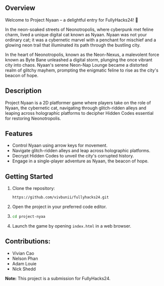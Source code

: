 ## Overview
Welcome to Project Nyaan – a delightful entry for FullyHacks24! 🐾

In the neon-soaked streets of Neonotropolis, where cyberpunk met feline charm, lived a unique digital cat known as Nyaan. Nyaan was not your ordinary cat; it was a cybernetic marvel with a penchant for mischief and a glowing neon trail that illuminated its path through the bustling city.

In the heart of Neonotropolis, known as the Neon-Nexus, a malevolent force known as Byte Bane unleashed a digital storm, plunging the once vibrant city into chaos. Nyaan's serene Neon-Nap Lounge became a distorted realm of glitchy mayhem, prompting the enigmatic feline to rise as the city's beacon of hope.

## Description
Project Nyaan is a 2D platformer game where players take on the role of Nyaan, the cybernetic cat, navigating through glitch-ridden alleys and leaping across holographic platforms to decipher Hidden Codes essential for restoring Neonotropolis.


## Features

- Control Nyaan using arrow keys for movement.
- Navigate glitch-ridden alleys and leap across holographic platforms.
- Decrypt Hidden Codes to unveil the city's corrupted history.
- Engage in a single-player adventure as Nyaan, the beacon of hope.
  
## Getting Started

1. Clone the repository:
    ```bash
    https://github.com/vivbunii/fullyhacks24.git
    ```

2. Open the project in your preferred code editor.

3. ```bash
   cd project-nyaa
   ```

5. Launch the game by opening `index.html` in a web browser.

## Contributions:
- Vivian Cao
- Nelson Phan
- Adam Louie
- Nick Shedd

**Note:** This project is a submission for FullyHacks24.

